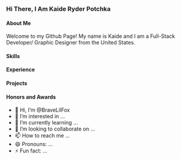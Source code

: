 ### Hi There, I Am Kaide Ryder Potchka

#### About Me
Welcome to my Github Page! My name is Kaide and I am a Full-Stack Developer/ Graphic Designer from the United States.

#### Skills

#### Experience

#### Projects

#### Honors and Awards
- 👋 Hi, I’m @BraveLilFox
- 👀 I’m interested in ...
- 🌱 I’m currently learning ...
- 💞️ I’m looking to collaborate on ...
- 📫 How to reach me ...
- 😄 Pronouns: ...
- ⚡ Fun fact: ...

<!---
BraveLilFox/BraveLilFox is a ✨ special ✨ repository because its `README.md` (this file) appears on your GitHub profile.
You can click the Preview link to take a look at your changes.
--->
